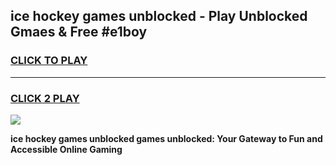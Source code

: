 
## ice hockey games unblocked - Play Unblocked Gmaes & Free #e1boy
<h3>
<a href="https://news.freeplayer.one?title=ice_hockey_games_unblocked&ref=24F">CLICK TO PLAY</a></h3>
<hr>

<h3>
<a href="https://news.freeplayer.one?title=ice_hockey_games_unblocked&ref=24F">CLICK 2 PLAY</a>
  
</h3>

<a href="https://news.freeplayer.one?title=ice_hockey_games_unblocked&ref=24F/"><img src="https://clearcache.store/games.png"></a>


**ice hockey games unblocked games unblocked: Your Gateway to Fun and Accessible Online Gaming**
